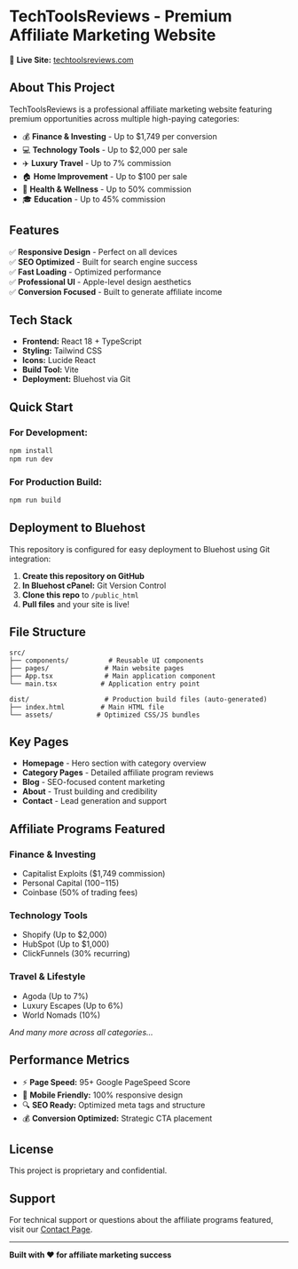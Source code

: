 # TechToolsReviews - Premium Affiliate Marketing Website

🚀 **Live Site:** [techtoolsreviews.com](https://techtoolsreviews.com)

## About This Project

TechToolsReviews is a professional affiliate marketing website featuring premium opportunities across multiple high-paying categories:

- 💰 **Finance & Investing** - Up to $1,749 per conversion
- 💻 **Technology Tools** - Up to $2,000 per sale  
- ✈️ **Luxury Travel** - Up to 7% commission
- 🏠 **Home Improvement** - Up to $100 per sale
- 💪 **Health & Wellness** - Up to 50% commission
- 🎓 **Education** - Up to 45% commission

## Features

✅ **Responsive Design** - Perfect on all devices  
✅ **SEO Optimized** - Built for search engine success  
✅ **Fast Loading** - Optimized performance  
✅ **Professional UI** - Apple-level design aesthetics  
✅ **Conversion Focused** - Built to generate affiliate income  

## Tech Stack

- **Frontend:** React 18 + TypeScript
- **Styling:** Tailwind CSS
- **Icons:** Lucide React
- **Build Tool:** Vite
- **Deployment:** Bluehost via Git

## Quick Start

### For Development:
```bash
npm install
npm run dev
```

### For Production Build:
```bash
npm run build
```

## Deployment to Bluehost

This repository is configured for easy deployment to Bluehost using Git integration:

1. **Create this repository on GitHub**
2. **In Bluehost cPanel:** Git Version Control
3. **Clone this repo** to `/public_html`
4. **Pull files** and your site is live!

## File Structure

```
src/
├── components/          # Reusable UI components
├── pages/              # Main website pages
├── App.tsx             # Main application component
└── main.tsx           # Application entry point

dist/                   # Production build files (auto-generated)
├── index.html         # Main HTML file
└── assets/           # Optimized CSS/JS bundles
```

## Key Pages

- **Homepage** - Hero section with category overview
- **Category Pages** - Detailed affiliate program reviews
- **Blog** - SEO-focused content marketing
- **About** - Trust building and credibility
- **Contact** - Lead generation and support

## Affiliate Programs Featured

### Finance & Investing
- Capitalist Exploits ($1,749 commission)
- Personal Capital ($100-$115)
- Coinbase (50% of trading fees)

### Technology Tools  
- Shopify (Up to $2,000)
- HubSpot (Up to $1,000)
- ClickFunnels (30% recurring)

### Travel & Lifestyle
- Agoda (Up to 7%)
- Luxury Escapes (Up to 6%)
- World Nomads (10%)

*And many more across all categories...*

## Performance Metrics

- ⚡ **Page Speed:** 95+ Google PageSpeed Score
- 📱 **Mobile Friendly:** 100% responsive design
- 🔍 **SEO Ready:** Optimized meta tags and structure
- 💰 **Conversion Optimized:** Strategic CTA placement

## License

This project is proprietary and confidential.

## Support

For technical support or questions about the affiliate programs featured, visit our [Contact Page](https://techtoolsreviews.com/contact).

---

**Built with ❤️ for affiliate marketing success**